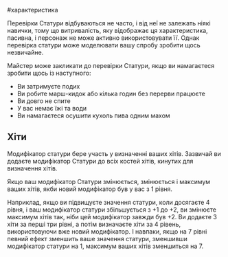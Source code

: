 #характеристика

Перевірки Статури відбуваються не часто, і від неї не залежать ніякі навички, тому що витривалість, яку відображає ця характеристика, пасивна, і персонаж не може активно використовувати її. Однак перевірка статури може моделювати вашу спробу зробити щось незвичайне.

Майстер може закликати до перевірки Статури, якщо ви намагаєтеся зробити щось із наступного:
- Ви затримуєте подих
- Ви робите марш-кидок або кілька годин без перерви працюєте
- Ви довго не спите
- У вас немає їжі та води
- Ви намагаєтеся осушити кухоль пива одним махом

## Хіти
Модифікатор статури бере участь у визначенні ваших хітів. Зазвичай ви додаєте модифікатор Статури до всіх костей хітів, кинутих для визначення хітів.

Якщо ваш модифікатор Статури змінюється, змінюється і максимум ваших хітів, якби новий модифікатор був у вас з 1 рівня.

Наприклад, якщо ви підвищуєте значення статури, коли досягаєте 4 рівня, і ваш модифікатор статури збільшується з +1 до +2, ви змінюєте максимум хітів так, ніби цей модифікатор завжди був +2. Ви додаєте 3 хіти за перші три рівні, а потім визначаєте хіти за 4 рівень, використовуючи вже новий модифікатор. І навпаки, якщо на 7 рівні певний ефект зменшить ваше значення статури, зменшивши модифікатор статури на 1, максимум ваших хітів зменшиться на 7.